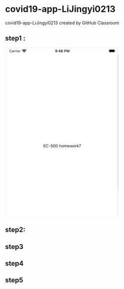 # covid19-app-LiJingyi0213
covid19-app-LiJingyi0213 created by GitHub Classroom
## step1 :
![](https://github.com/BUEC500C1/covid19-app-LiJingyi0213/blob/master/Image/Hello_world.PNG)
## step2:

## step3

## step4

## step5
